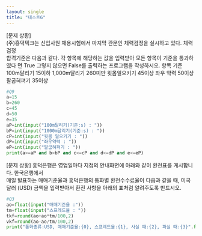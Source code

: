 ```yaml
---
layout: single
title: "테스트6"
---
```


[문제 상황]  
 (주)흥덕텍크는 신입사원 채용시험에서 마지막 관문인 체력검정을 실시하고 있다. 체력검정  
합격기준은 다음과 같다. 각 항목에 해당하는 값을 입력받아 모든 항목이 기준을 통과하였다 면 True 그렇지 않으면 False를 출력하는 프로그램을 작성하시오. 
항목 기준 
100m달리기 15이하 
1,000m달리기 260미만 
윗몸일으키기 45이상 
좌우 약력 50이상 
팔굽혀펴기 35이상

~~~python
#Q9
a=15
b=260
c=45
d=50
e=35
aP=int(input("100m달리기(기준:s) : "))
bP=int(input("1000m달리기(기준:s) : "))
cP=int(input("윗몸 일으키기 : "))
dP=int(input("좌우약력 : "))
eP=int(input("팔굽혀펴기 : "))
print(a>=aP and b>bP and c<=cP and d<=dP and e<=eP)
~~~

[문제 상황] 
 흥덕은행은 영업일마다 지점의 안내화면에 아래와 같이 환전표를 게시합니다. 한국은행에서  
매일 발표하는 매매기준율과 흥덕은행의 통화별 환전수수료율이 다음과 같을 때, 미국 달러 (USD) 금액을 입력받아서 환전 사항을 아래의 표처럼 알려주도록 만드시오. 

~~~python
#Q3
ao=float(input("매매기준율 :"))
tm=float(input("스프레드율 : "))
tkf=round(ao+ao*tm/100,2)
vkf=round(ao-ao/tm/100,2)
print("통화종류:USD, 매매기준율:{0}, 스프레드율:{1}, 사실 때:{2}, 파실 때:{3}".format(ao, tm, tkf, vkf))
~~~
